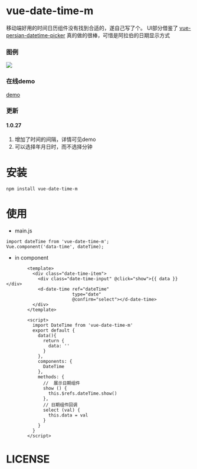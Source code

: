 # vue-date-time-m


移动端好用的时间日历组件没有找到合适的，遂自己写了个。
UI部分借鉴了  [vue-persian-datetime-picker](https://talkhabi.github.io/vue-persian-datetime-picker) 真的做的很棒，可惜是阿拉伯的日期显示方式


### 图例

![](https://github.com/mayufo/vue-date-time-m/blob/master/img.gif)

### 在线demo
[demo](https://mayufo.github.io/vue-date-time-m/)

### 更新

#### 1.0.27
 1. 增加了时间的间隔，详情可见demo
 2. 可以选择年月日时，而不选择分钟

# 安装

```
npm install vue-date-time-m
```

# 使用

- main.js

```
import dateTime from 'vue-date-time-m';
Vue.component('data-time', dateTime);
```

- in component
```
        <template>
          <div class="date-time-item">
            <div class="date-time-input" @click="show">{{ data }}</div>
            <d-date-time ref="dateTime"
                         type="date"
                         @confirm="select"></d-date-time>
          </div>
        </template>

        <script>
          import DateTime from 'vue-date-time-m'
          export default {
            data(){
              return {
                data: ''
              }
            },
            components: {
              DateTime
            },
            methods: {
              //  展示日期组件
              show () {
                this.$refs.dateTime.show()
              },
              // 日期组件回调
              select (val) {
                this.data = val
              }
            }
          }
        </script>
```

# LICENSE

